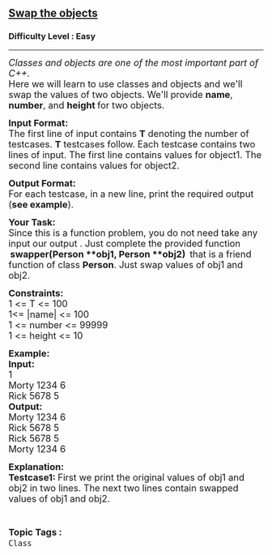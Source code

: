 <h2><a href="https://www.geeksforgeeks.org/problems/swap-the-objects/1?page=1&difficulty=Easy,Medium,Hard&status=unsolved&sortBy=accuracy">Swap the objects</a></h2><h3>Difficulty Level : Easy</h3><hr><div class="problems_problem_content__Xm_eO"><p><span style="font-size:18px"><em>Classes and objects are one of the most important part of C++. </em><br>
Here we will learn to use classes and objects and we'll swap the values of two objects. We'll provide <strong>name</strong>, <strong>number</strong>, and <strong>height </strong>for two objects. </span></p>

<p><span style="font-size:18px"><strong>Input Format:</strong><br>
The first line of input contains <strong>T</strong> denoting the number of testcases. <strong>T</strong> testcases follow. Each testcase contains two lines of input. The first line contains values for object1. The second line contains values for object2.</span></p>

<p><span style="font-size:18px"><strong>Output Format:</strong><br>
For each testcase, in a new line, print the required output (<strong>see example</strong>).</span></p>

<p><span style="font-size:18px"><strong>Your Task:</strong><br>
Since this is a function problem, you do not need take any input our output . Just complete the provided function </span><strong>&nbsp;<span style="font-size:18px">swapper(Person **obj1, Person **obj2)&nbsp; </span></strong><span style="font-size:18px">that is a friend function of class <strong>Person</strong>. Just swap values of obj1 and obj2.</span></p>

<p><strong><span style="font-size:18px">Constraints:</span></strong><br>
<span style="font-size:18px">1 &lt;= T &lt;= 100<br>
1&lt;= |name| &lt;= 100<br>
1 &lt;= number &lt;= 99999<br>
1 &lt;= height &lt;= 10</span></p>

<p><span style="font-size:18px"><strong>Example:</strong><br>
<strong>Input:</strong><br>
1<br>
Morty 1234 6<br>
Rick 5678 5</span><br>
<strong><span style="font-size:18px">Output:</span></strong><br>
<span style="font-size:18px">Morty 1234 6 </span><br>
<span style="font-size:18px">Rick 5678 5 </span><br>
<span style="font-size:18px">Rick 5678 5 </span><br>
<span style="font-size:18px">Morty 1234 6</span></p>

<p><strong><span style="font-size:18px">Explanation:<br>
Testcase1: </span></strong><span style="font-size:18px">First we print the original values of obj1 and obj2 in two lines. The next two lines contain swapped values of obj1 and obj2.</span></p>
</div><br><p><span style=font-size:18px><strong>Topic Tags : </strong><br><code>Class</code>&nbsp;
